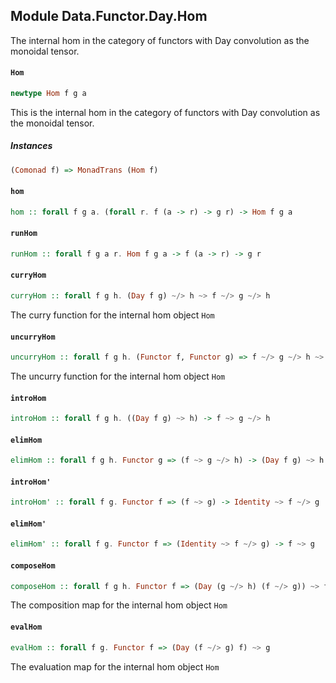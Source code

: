 ## Module Data.Functor.Day.Hom

The internal hom in the category of functors with Day
convolution as the monoidal tensor.

#### `Hom`

``` purescript
newtype Hom f g a
```

This is the internal hom in the category of functors with Day
convolution as the monoidal tensor.

##### Instances
``` purescript
(Comonad f) => MonadTrans (Hom f)
```

#### `hom`

``` purescript
hom :: forall f g a. (forall r. f (a -> r) -> g r) -> Hom f g a
```

#### `runHom`

``` purescript
runHom :: forall f g a r. Hom f g a -> f (a -> r) -> g r
```

#### `curryHom`

``` purescript
curryHom :: forall f g h. (Day f g) ~/> h ~> f ~/> g ~/> h
```

The curry function for the internal hom object `Hom`

#### `uncurryHom`

``` purescript
uncurryHom :: forall f g h. (Functor f, Functor g) => f ~/> g ~/> h ~> (Day f g) ~/> h
```

The uncurry function for the internal hom object `Hom`

#### `introHom`

``` purescript
introHom :: forall f g h. ((Day f g) ~> h) -> f ~> g ~/> h
```

#### `elimHom`

``` purescript
elimHom :: forall f g h. Functor g => (f ~> g ~/> h) -> (Day f g) ~> h
```

#### `introHom'`

``` purescript
introHom' :: forall f g. Functor f => (f ~> g) -> Identity ~> f ~/> g
```

#### `elimHom'`

``` purescript
elimHom' :: forall f g. Functor f => (Identity ~> f ~/> g) -> f ~> g
```

#### `composeHom`

``` purescript
composeHom :: forall f g h. Functor f => (Day (g ~/> h) (f ~/> g)) ~> f ~/> h
```

The composition map for the internal hom object `Hom`

#### `evalHom`

``` purescript
evalHom :: forall f g. Functor f => (Day (f ~/> g) f) ~> g
```

The evaluation map for the internal hom object `Hom`


